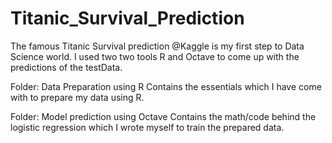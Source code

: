 # Titanic_Survival_Prediction
The famous Titanic Survival prediction @Kaggle is my first step to Data Science world. I used two two tools R and Octave to come up with the predictions of the testData.

Folder: Data Preparation using R
Contains the essentials which I have come with to prepare my data using R.

Folder: Model prediction using Octave
Contains the math/code behind the logistic regression which I wrote myself to train the prepared data.
